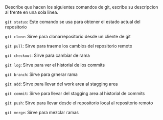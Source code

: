 Describe que hacen los siguientes comandos de git, escribe su descripcion al frente en una sola linea.

`git status`: Este comando se usa para obtener el estado actual del repositorio

`git clone`: Sirve para clonarrepositorio desde un cliente de git 

`git pull`: Sirve para traeme los cambios del repositorio remoto

`git checkout`:  Sirve para cambiar de rama

`git log`: Sirve para ver el historial de los commits

`git branch`: Sirve para  grnerar rama

`git add`: Sirve para llevar del work area al stagging area

`git commit`: Sirve para llevar del stagging area al historial de commits

`git push`: Sirve para llevar desde el repositorio local al repositorio remoto

`git merge`: Sirve para mezclar ramas
